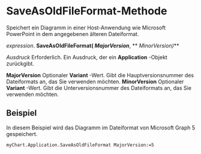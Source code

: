 
# SaveAsOldFileFormat-Methode

Speichert ein Diagramm in einer Host-Anwendung wie Microsoft PowerPoint in dem angegebenen älteren Dateiformat.

 _expression_. **SaveAsOldFileFormat( _MajorVersion_**, ** _MinorVersion)_**

 _Ausdruck_ Erforderlich. Ein Ausdruck, der ein **Application** -Objekt zurückgibt.

 **MajorVersion** Optionaler **Variant** -Wert. Gibt die Hauptversionsnummer des Dateiformats an, das Sie verwenden möchten.
 **MinorVersion** Optionaler **Variant** -Wert. Gibt die Unterversionsnummer des Dateiformats an, das Sie verwenden möchten.

## Beispiel

In diesem Beispiel wird das Diagramm im Dateiformat von Microsoft Graph 5 gespeichert.


```
myChart.Application.SaveAsOldFileFormat MajorVersion:=5
```

